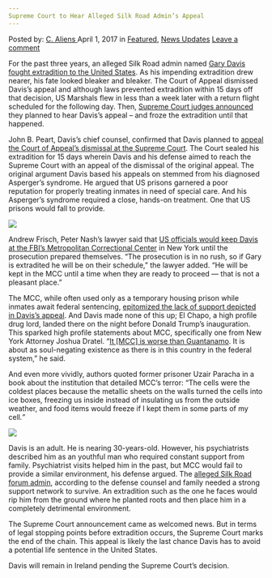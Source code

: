```yaml
---
Supreme Court to Hear Alleged Silk Road Admin’s Appeal
---
```

<article class="post-listing post-18914 post type-post status-publish format-standard has-post-thumbnail hentry category-deepdot-news category-news-updates tag-admins tag-alleged tag-appeal tag-court tag-hear tag-road tag-silk tag-supreme">
    <div class="post-inner">
    <p class="post-meta">
    <span>Posted by: <a href="https://www.deepdotweb.com/author/caliens/" title="">C. Aliens </a></span>
    <span>April 1, 2017</span>
    <span>in <a href="https://www.deepdotweb.com/category/deepdot-news/" rel="category tag">Featured</a>, <a href="https://www.deepdotweb.com/category/news-updates/" rel="category tag">News Updates</a></span>
    <span><a href="https://www.deepdotweb.com/2017/04/01/supreme-court-hear-alleged-silk-road-admins-appeal/#respond">Leave a comment</a></span>
    </p>
    <div class="clear"></div>
    <div class="entry">
    <p>For the past three years, an alleged Silk Road admin named <a href="https://www.justice.gov/usao-sdny/pr/manhattan-us-attorney-announces-charges-against-three-individuals-virginia-ireland-and">Gary Davis fought extradition to the United States</a>. As his impending extradition drew nearer, his fate looked bleaker and bleaker. The Court of Appeal dismissed Davis’s appeal and although laws prevented extradition within 15 days off that decision, US Marshals flew in less than a week later with a return flight scheduled for the following day. Then, <a href="http://www.thetimes.co.uk/edition/ireland/supreme-court-to-rule-on-silk-road-appeal-r0mgpm650">Supreme Court judges announced</a> they planned to hear Davis&#8217;s appeal – and froze the extradition until that happened.</p>
    <p>John B. Peart, Davis’s chief counsel, confirmed that Davis planned to <a href="https://www.deepdotweb.com/2017/03/12/alleged-silk-road-admin-plans-take-case-supreme-court/">appeal the Court of Appeal’s dismissal at the Supreme Court</a>. The Court sealed his extradition for 15 days wherein Davis and his defense aimed to reach the Supreme Court with an appeal of the dismissal of the original appeal. The original argument Davis based his appeals on stemmed from his diagnosed Asperger’s syndrome. He argued that US prisons garnered a poor reputation for properly treating inmates in need of special care. And his Asperger’s syndrome required a close, hands-on treatment. One that US prisons would fall to provide.</p>
    <p><img class="wp-image-18939 aligncenter" src="https://www.deepdotweb.com/wp-content/uploads/2017/03/word-image-69.png" srcset="https://www.deepdotweb.com/wp-content/uploads/2017/03/word-image-69.png 772w, https://www.deepdotweb.com/wp-content/uploads/2017/03/word-image-69-300x171.png 300w" sizes="(max-width: 772px) 100vw, 772px"/></p>
    <p>Andrew Frisch, Peter Nash’s lawyer said that <a href="https://www.deepdotweb.com/2016/08/28/alleged-silk-road-admin-gary-davis-see-no-mercy-convicted/">US officials would keep Davis at the FBI’s Metropolitan Correctional Center</a> in New York until the prosecution prepared themselves. “The prosecution is in no rush, so if Gary is extradited he will be on their schedule,” the lawyer added. “He will be kept in the MCC until a time when they are ready to proceed — that is not a pleasant place.”</p>
    <p>The MCC, while often used only as a temporary housing prison while inmates await federal sentencing, <a href="https://www.deepdotweb.com/2016/08/14/indicted-silk-road-admin-will-appeal-extradition-within-10-days/">epitomized the lack of support depicted in Davis’s appeal</a>. And Davis made none of this up; El Chapo, a high profile drug lord, landed there on the night before Donald Trump&#8217;s inauguration. This sparked high profile statements about MCC, specifically one from New York Attorney Joshua Dratel. “<a href="http://www.latimes.com/nation/la-na-el-chapo-prosecution-20170119-story.html">It [MCC] is worse than Guantanamo</a>. It is about as soul-negating existence as there is in this country in the federal system,” he said.</p>
    <p>And even more vividly, authors quoted former prisoner Uzair Paracha in a book about the institution that detailed MCC’s terror: “The cells were the coldest places because the metallic sheets on the walls turned the cells into ice boxes, freezing us inside instead of insulating us from the outside weather, and food items would freeze if I kept them in some parts of my cell<em>.”</em></p>
    <p><img class="wp-image-18940 aligncenter" src="https://www.deepdotweb.com/wp-content/uploads/2017/03/word-image-70.png" srcset="https://www.deepdotweb.com/wp-content/uploads/2017/03/word-image-70.png 900w, https://www.deepdotweb.com/wp-content/uploads/2017/03/word-image-70-300x62.png 300w" sizes="(max-width: 900px) 100vw, 900px"/></p>
    <p>Davis is an adult. He is nearing 30-years-old. However, his psychiatrists described him as an youthful man who required constant support from family. Psychiatrist visits helped him in the past, but MCC would fail to provide a similar environment, his defense argued. The <a href="https://www.deepdotweb.com/2013/12/21/silk-road-adminsmods-ssbd-libertas-inigo-arrested/">alleged Silk Road forum admin</a>, according to the defense counsel and family needed a strong support network to survive. An extradition such as the one he faces would rip him from the ground where he planted roots and then place him in a completely detrimental environment.</p>
    <p>The Supreme Court announcement came as welcomed​ news. But in terms of legal stopping points before extradition occurs, the Supreme Court marks the end of the chain. This appeal is likely the last chance Davis has to avoid a potential life sentence in the United States.</p>
    <p>Davis will remain in Ireland pending the Supreme Court&#8217;s decision.</p>
    </div>
    <span style="display:none"><a href="https://www.deepdotweb.com/tag/admins/" rel="tag">admins</a> <a href="https://www.deepdotweb.com/tag/alleged/" rel="tag">alleged</a> <a href="https://www.deepdotweb.com/tag/appeal/" rel="tag">appeal</a> <a href="https://www.deepdotweb.com/tag/court/" rel="tag">court</a> <a href="https://www.deepdotweb.com/tag/hear/" rel="tag">hear</a> <a href="https://www.deepdotweb.com/tag/road/" rel="tag">road</a> <a href="https://www.deepdotweb.com/tag/silk/" rel="tag">silk</a> <a href="https://www.deepdotweb.com/tag/supreme/" rel="tag">supreme</a></span> <span style="display:none" class="updated">2017-04-01</span>
    <div style="display:none" class="vcard author" itemprop="author" itemscope itemtype="http://schema.org/Person"><strong class="fn" itemprop="name"><a href="https://www.deepdotweb.com/author/caliens/" title="Posts by C. Aliens" rel="author">C. Aliens</a></strong></div>
    </div>
</article>

